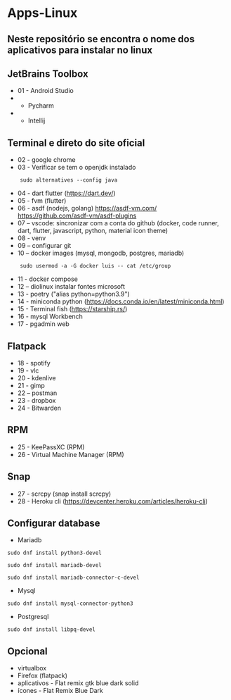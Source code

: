 # Apps-Linux
## Neste repositório se encontra o nome dos aplicativos para instalar no linux 

## JetBrains Toolbox
* 01 - Android Studio
*    - Pycharm
*    - Intellij

## Terminal e direto do site oficial
* 02 - google chrome 
* 03 - Verificar se tem o openjdk instalado
```
    sudo alternatives --config java 
```
* 04 - dart flutter (https://dart.dev/)
* 05 - fvm (flutter)
* 06 - asdf (nodejs, golang) https://asdf-vm.com/   https://github.com/asdf-vm/asdf-plugins
* 07 – vscode: sincronizar com a conta do github (docker, code runner, dart, flutter, javascript, python, material icon theme)
* 08 - venv
* 09 – configurar git
* 10 – docker images (mysql, mongodb, postgres, mariadb)
```
    sudo usermod -a -G docker luis -- cat /etc/group
```
* 11 - docker compose
* 12 – diolinux instalar fontes microsoft
* 13 - poetry ("alias python=python3.9")
* 14 - miniconda python (https://docs.conda.io/en/latest/miniconda.html) 
* 15 - Terminal fish (https://starship.rs/)
* 16 - mysql Workbench
* 17 - pgadmin web 

## Flatpack 
* 18 - spotify
* 19 - vlc
* 20 - kdenlive
* 21 - gimp
* 22 – postman
* 23 - dropbox
* 24 - Bitwarden

## RPM
* 25 - KeePassXC (RPM)
* 26 - Virtual Machine Manager (RPM)

## Snap 
* 27 - scrcpy (snap install scrcpy)
* 28 - Heroku cli (https://devcenter.heroku.com/articles/heroku-cli)

## Configurar database
* Mariadb 
 ```
 sudo dnf install python3-devel
 ```
 ```
 sudo dnf install mariadb-devel
 ```
 ```
sudo dnf install mariadb-connector-c-devel
 ```
 * Mysql
 ```
 sudo dnf install mysql-connector-python3
 ```
 * Postgresql
 ```
 sudo dnf install libpq-devel
 ```

## Opcional
* virtualbox
* Firefox (flatpack)
* aplicativos - Flat remix gtk blue dark solid
* ícones - Flat Remix Blue Dark
